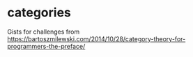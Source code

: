 # categories

Gists for challenges from https://bartoszmilewski.com/2014/10/28/category-theory-for-programmers-the-preface/
